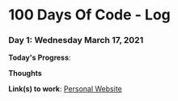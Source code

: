 # 100 Days Of Code - Log


### Day 1: Wednesday March 17, 2021

**Today's Progress**: 

**Thoughts**    

**Link(s) to work**: [Personal Website](https://github.com/greenervigil/mysite)
